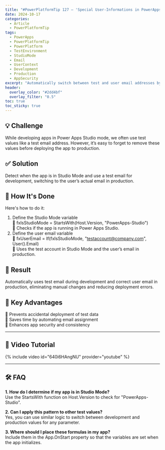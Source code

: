 ```yaml
---
title: "#PowerPlatformTip 127 – 'Special User-Informations in PowerApps Studio'"
date: 2024-10-17
categories:
  - Article
  - PowerPlatformTip
tags:
  - PowerApps
  - PowerPlatformTip
  - PowerPlatform
  - TestEnvironment
  - StudioMode
  - Email
  - UserContext
  - Development
  - Production
  - AppSecurity
excerpt: "Automatically switch between test and user email addresses by checking if the app runs in Studio Mode."
header:
  overlay_color: "#2dd4bf"
  overlay_filter: "0.5"
toc: true
toc_sticky: true
---
```


## 💡 Challenge
While developing apps in Power Apps Studio mode, we often use test values like a test email address. However, it’s easy to forget to remove these values before deploying the app to production.

## ✅ Solution
Detect when the app is in Studio Mode and use a test email for development, switching to the user’s actual email in production.

## 🔧 How It's Done
Here's how to do it:
1. Define the Studio Mode variable  
   🔸 fxIsStudioMode = StartsWith(Host.Version, "PowerApps-Studio")  
   🔸 Checks if the app is running in Power Apps Studio.  
2. Define the user email variable  
   🔸 fxUserEmail = If(fxIsStudioMode, "testaccount@company.com", User().Email)  
   🔸 Uses the test account in Studio Mode and the user’s email in production.

## 🎉 Result
Automatically uses test email during development and correct user email in production, eliminating manual changes and reducing deployment errors.

## 🌟 Key Advantages
🔸 Prevents accidental deployment of test data  
🔸 Saves time by automating email assignment  
🔸 Enhances app security and consistency

---

## 🎥 Video Tutorial
{% include video id="640i6HAngNU" provider="youtube" %}

---

## 🛠️ FAQ
**1. How do I determine if my app is in Studio Mode?**  
Use the StartsWith function on Host.Version to check for "PowerApps-Studio".

**2. Can I apply this pattern to other test values?**  
Yes, you can use similar logic to switch between development and production values for any parameter.

**3. Where should I place these formulas in my app?**  
Include them in the App.OnStart property so that the variables are set when the app initializes.
